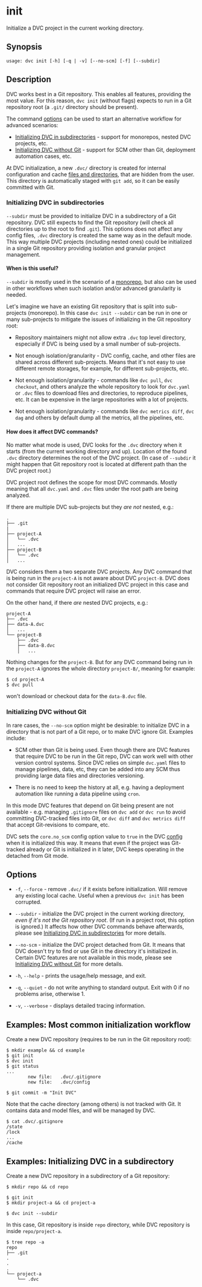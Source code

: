 # init

Initialize a <abbr>DVC project</abbr> in the current working directory.

## Synopsis

```usage
usage: dvc init [-h] [-q | -v] [--no-scm] [-f] [--subdir]
```

## Description

DVC works best in a Git repository. This enables all features, providing the
most value. For this reason, `dvc init` (without flags) expects to run in a Git
repository root (a `.git/` directory should be present).

The command [options](#options) can be used to start an alternative workflow for
advanced scenarios:

- [Initializing DVC in subdirectories](#initializing-dvc-in-subdirectories) -
  support for monorepos, nested <abbr>DVC projects</abbr>, etc.
- [Initializing DVC without Git](#initializing-dvc-without-git) - support for
  SCM other than Git, deployment automation cases, etc.

At DVC initialization, a new `.dvc/` directory is created for internal
configuration and <abbr>cache</abbr>
[files and directories](/doc/user-guide/dvc-files-and-directories#internal-directories-and-files),
that are hidden from the user. This directory is automatically staged with
`git add`, so it can be easily committed with Git.

### Initializing DVC in subdirectories

`--subdir` must be provided to initialize DVC in a subdirectory of a Git
repository. DVC still expects to find the Git repository (will check all
directories up to the root to find `.git`). This options does not affect any
config files, `.dvc` directory is created the same way as in the default mode.
This way multiple DVC projects (including nested ones) could be initialized in a
single Git repository providing isolation and granular project management.

#### When is this useful?

`--subdir` is mostly used in the scenario of a
[monorepo](https://en.wikipedia.org/wiki/Monorepo), but also can be used in
other workflows when such isolation and/or advanced granularity is needed.

Let's imagine we have an existing Git repository that is split into sub-projects
(monorepo). In this case `dvc init --subdir` can be run in one or many
sub-projects to mitigate the issues of initializing in the Git repository root:

- Repository maintainers might not allow extra `.dvc` top level directory,
  especially if DVC is being used by a small number of sub-projects.

- Not enough isolation/granularity - DVC config, cache, and other files are
  shared across different sub-projects. Means that it's not easy to use
  different remote storages, for example, for different sub-projects, etc.

- Not enough isolation/granularity - commands like `dvc pull`, `dvc checkout`,
  and others analyze the whole repository to look for `dvc.yaml` or `.dvc` files
  to download files and directories, to reproduce <abbr>pipelines</abbr>, etc.
  It can be expensive in the large repositories with a lot of projects.

- Not enough isolation/granularity - commands like `dvc metrics diff`, `dvc dag`
  and others by default dump all the metrics, all the pipelines, etc.

#### How does it affect DVC commands?

No matter what mode is used, DVC looks for the `.dvc` directory when it starts
(from the current working directory and up). Location of the found `.dvc`
directory determines the root of the DVC project. (In case of `--subdir` it
might happen that Git repository root is located at different path than the DVC
project root.)

DVC project root defines the scope for most DVC commands. Mostly meaning that
all `dvc.yaml` and `.dvc` files under the root path are being analyzed.

If there are multiple DVC sub-projects but they _are not_ nested, e.g.:

```
.
├── .git
|
├── project-A
│   └── .dvc
│   ...
├── project-B
│   └── .dvc
│   ...
```

DVC considers them a two separate DVC projects. Any DVC command that is being
run in the `project-A` is not aware about DVC `project-B`. DVC does not consider
Git repository root an initialized DVC project in this case and commands that
require DVC project will raise an error.

On the other hand, if there _are_ nested DVC projects, e.g.:

```
project-A
├── .dvc
├── data-A.dvc
│   ...
└── project-B
    ├── .dvc
    ├── data-B.dvc
    │   ...
```

Nothing changes for the `project-B`. But for any DVC command being run in the
`project-A` ignores the whole directory `project-B/`, meaning for example:

```dvc
$ cd project-A
$ dvc pull
```

won't download or checkout data for the `data-B.dvc` file.

### Initializing DVC without Git

In rare cases, the `--no-scm` option might be desirable: to initialize DVC in a
directory that is not part of a Git repo, or to make DVC ignore Git. Examples
include:

- SCM other than Git is being used. Even though there are DVC features that
  require DVC to be run in the Git repo, DVC can work well with other version
  control systems. Since DVC relies on simple `dvc.yaml` files to manage
  <abbr>pipelines</abbr>, data, etc, they can be added into any SCM thus
  providing large data files and directories versioning.

- There is no need to keep the history at all, e.g. having a deployment
  automation like running a data pipeline using `cron`.

In this mode DVC features that depend on Git being present are not available -
e.g. managing `.gitignore` files on `dvc add` or `dvc run` to avoid committing
DVC-tracked files into Git, or `dvc diff` and `dvc metrics diff` that accept
Git-revisions to compare, etc.

DVC sets the `core.no_scm` config option value to `true` in the DVC
[config](/doc/command-reference/config) when it is initialized this way. It
means that even if the project was Git-tracked already or Git is initialized in
it later, DVC keeps operating in the detached from Git mode.

## Options

- `-f`, `--force` - remove `.dvc/` if it exists before initialization. Will
  remove any existing local cache. Useful when a previous `dvc init` has been
  corrupted.

- `--subdir` - initialize the DVC project in the current working directory,
  _even if it's not the Git repository root_. (If run in a project root, this
  option is ignored.) It affects how other DVC commands behave afterwards,
  please see
  [Initializing DVC in subdirectories](#initializing-dvc-in-subdirectories) for
  more details.

- `--no-scm` - initialize the DVC project detached from Git. It means that DVC
  doesn't try to find or use Git in the directory it's initialized in. Certain
  DVC features are not available in this mode, please see
  [Initializing DVC without Git](#initializing-dvc-without-git) for more
  details.

- `-h`, `--help` - prints the usage/help message, and exit.

- `-q`, `--quiet` - do not write anything to standard output. Exit with 0 if no
  problems arise, otherwise 1.

- `-v`, `--verbose` - displays detailed tracing information.

## Examples: Most common initialization workflow

Create a new <abbr>DVC repository</abbr> (requires to be run in the Git
repository root):

```dvc
$ mkdir example && cd example
$ git init
$ dvc init
$ git status
...
        new file:   .dvc/.gitignore
        new file:   .dvc/config

$ git commit -m "Init DVC"
```

Note that the <abbr>cache</abbr> directory (among others) is not tracked with
Git. It contains data and model files, and will be managed by DVC.

```dvc
$ cat .dvc/.gitignore
/state
/lock
...
/cache
```

## Examples: Initializing DVC in a subdirectory

Create a new <abbr>DVC repository</abbr> in a subdirectory of a Git repository:

```dvc
$ mkdir repo && cd repo

$ git init
$ mkdir project-a && cd project-a

$ dvc init --subdir
```

In this case, Git repository is inside `repo` directory, while <abbr>DVC
repository</abbr> is inside `repo/project-a`.

```dvc
$ tree repo -a
repo
├── .git
.
.
.
└── project-a
    └── .dvc
```
